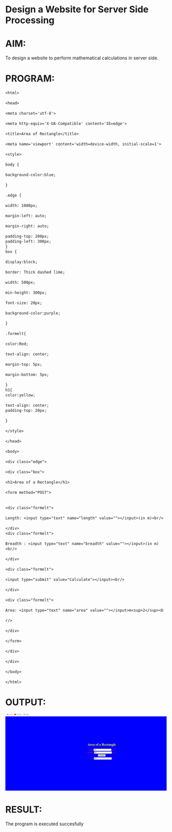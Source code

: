 # Design a Website for Server Side Processing

# AIM:

To design a website to perform mathematical calculations in server side.


# PROGRAM:
```
<html>

<head>

<meta charset='utf-8'>

<meta http-equiv='X-UA-Compatible' content='IE=edge'>

<title>Area of Rectangle</title>

<meta name='viewport' content='width=device-width, initial-scale=1'>

<style>

body {

background-color:blue;

}

.edge {

width: 1080px;

margin-left: auto;

margin-right: auto;

padding-top: 200px;
padding-left: 300px;
}
box {

display:block;

border: Thick dashed lime;

width: 500px;

min-height: 300px;

font-size: 20px;

background-color:purple;

}

.formelt{

color:Red;

text-align: center;

margin-top: 5px;

margin-bottom: 5px;

}
h1{
color:yellow;

text-align: center;
padding-top: 20px;

}

</style>

</head>

<body>

<div class="edge">

<div class="box">

<h1>Area of a Rectangle</h1>

<form method="POST">


<div class="formelt">

Length: <input type="text" name="length" value=""></input>(in m)<br/>

</div>
<div class="formelt">

Breadth : <input type="text" name="breadth" value=""></input>(in m)<br/>

</div>

<div class="formelt">

<input type="submit" value="Calculate"></input><br/>

</div>

<div class="formelt">

Area: <input type="text" name="area" value=""></input>m<sup>2</sup><b

r/>

</div>

</form>

</div>

</div>

</body>

</html>
```

# OUTPUT:
![model](Image.png)
# RESULT:

The program is executed succesfully
